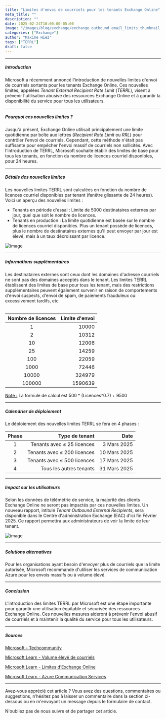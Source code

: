```yaml
---
title: "Limites d'envoi de courriels pour les tenants Exchange Online"
meta_title: ""
description: ""
date: 2025-02-24T10:00:00-05:00
image: "/images/blog/exchange/exchange_outbound_email_limits_thumbnail.png"
categories: ["Exchange"]
author: "Maxime Hiez"
tags: ["TERRL"]
draft: false
---
```

---

##### Introduction
Microsoft a récemment annoncé l'introduction de nouvelles limites d'envoi de courriels sortants pour les tenants Exchange Online. Ces nouvelles limites, appelées *Tenant External Recipient Rate Limit* (*TERRL*), visent à prévenir l'utilisation abusive des ressources Exchange Online et à garantir la disponibilité du service pour tous les utilisateurs.

---

##### Pourquoi ces nouvelles limites ?
Jusqu'à présent, Exchange Online utilisait principalement une limite quotidienne par boîte aux lettres (*Recipient Rate Limit* ou *RRL*) pour contrôler l'envoi de courriels. Cependant, cette méthode n'était pas suffisante pour empêcher l'envoi massif de courriels non sollicités. Avec l'introduction de TERRL, Microsoft souhaite établir des limites de base pour tous les tenants, en fonction du nombre de licences courriel disponibles, pour 24 heures.

---

##### Détails des nouvelles limites
Les nouvelles limites TERRL sont calculées en fonction du nombre de licences courriel disponibles par tenant (fenêtre glissante de 24 heures).<br/>
Voici un aperçu des nouvelles limites :
- Tenants en période d'essai : Limite de 5000 destinataires externes par jour, quel que soit le nombre de licences.
- Tenants en production : La limite quotidienne est basée sur le nombre de licences courriel disponibles. Plus un tenant possède de licences, plus le nombre de destinataires externes qu'il peut envoyer par jour est élevé, mais à un taux décroissant par licence.

![image](/images/blog/exchange/exchange_outbound_email_limits_001.png)

---

##### Informations supplémentaires
Les destinataires externes sont ceux dont les domaines d'adresse courriels ne sont pas des domaines acceptés dans le tenant. Les limites TERRL établissent des limites de base pour tous les tenant, mais des restrictions supplémentaires peuvent également survenir en raison de comportements d'envoi suspects, d'envoi de spam, de paiements frauduleux ou excessivement tardifs, etc <br/><br/>

| Nombre de licences | Limite d'envoi |
| :----------------: | -------------: |
| 1                  | 10000          |
| 2                  | 10312          |
| 10                 | 12006          |
| 25                 | 14259          |
| 100                | 22059          |
| 1000               | 72446          |
| 10000              | 324979         |
| 100000             | 1590639        |

<u>Note :</u> La formule de calcul est 500 * (Licences^0.7) + 9500

---

##### Calendrier de déploiement
Le déploiement des nouvelles limites TERRL se fera en 4 phases :

| Phase |       Type de tenant        |     Date     |
| :---: | --------------------------: | -----------: |
| 1     | Tenants avec ≤ 25 licences  | 3 Mars 2025  |
| 2     | Tenants avec ≤ 200 licences | 10 Mars 2025 |
| 3     | Tenants avec ≤ 500 licences | 17 Mars 2025 |
| 4     | Tous les autres tenants     | 31 Mars 2025 |

---

##### Impact sur les utilisateurs
Selon les données de télémétrie de service, la majorité des clients Exchange Online ne seront pas impactés par ces nouvelles limites. Un nouveau rapport, intitulé *Tenant Outbound External Recipients*, sera disponible dans le Centre d'administration Exchange (EAC) d'ici fin Février 2025. Ce rapport permettra aux administrateurs de voir la limite de leur tenant.

![image](/images/blog/exchange/exchange_outbound_email_limits_002.png)

---

##### Solutions alternatives
Pour les organisations ayant besoin d'envoyer plus de courriels que la limite autorisée, Microsoft recommande d'utiliser les services de communication Azure pour les envois massifs ou à volume élevé.

---

##### Conclusion
L'introduction des limites TERRL par Microsoft est une étape importante pour garantir une utilisation équitable et sécurisée des ressources Exchange Online. Ces nouvelles mesures aideront à prévenir l'envoi abusif de courriels et à maintenir la qualité du service pour tous les utilisateurs.

---

##### Sources
[Microsoft - Techcommunity](https://techcommunity.microsoft.com/blog/exchange/introducing-exchange-online-tenant-outbound-email-limits/4372797)

[Microsoft Learn - Volume élevé de courriels](https://learn.microsoft.com/fr-ca/office365/servicedescriptions/exchange-online-service-description/exchange-online-limits)

[Microsoft Learn - Limites d’Exchange Online](https://learn.microsoft.com/fr-ca/office365/servicedescriptions/exchange-online-service-description/exchange-online-limits)

[Microsoft Learn - Azure Communication Services](https://learn.microsoft.com/fr-ca/azure/communication-services/concepts/email/email-overview)

---


Avez-vous apprécié cet article ? Vous avez des questions, commentaires ou suggestions, n’hésitez pas à laisser un commentaire dans la section ci-dessous ou en m'envoyant un message depuis le formulaire de contact.

N'oubliez pas de nous suivre et de partager cet article.